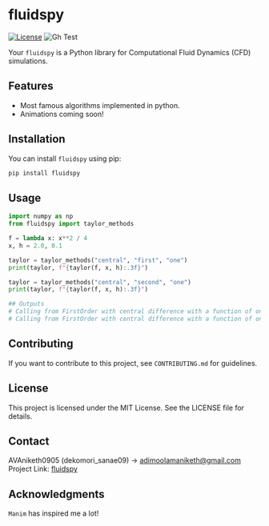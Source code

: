 # fluidspy

[![License](https://img.shields.io/badge/License-MIT-blue.svg)](LICENSE)
![Gh Test](https://github.com/AVAniketh0905/fluidspy/actions/workflows/test_basic.yml/badge.svg)

Your `fluidspy` is a Python library for Computational Fluid Dynamics (CFD) simulations.

## Features

- Most famous algorithms implemented in python.
- Animations coming soon!

## Installation

You can install `fluidspy` using pip:

```bash
pip install fluidspy
```

## Usage

```python
import numpy as np
from fluidspy import taylor_methods

f = lambda x: x**2 / 4
x, h = 2.0, 0.1

taylor = taylor_methods("central", "first", "one")
print(taylor, f"{taylor(f, x, h):.3f}")

taylor = taylor_methods("central", "second", "one")
print(taylor, f"{taylor(f, x, h):.3f}")

## Outputs
# Calling from FirstOrder with central difference with a function of one dimension. 1.000
# Calling from FirstOrder with central difference with a function of one dimension. 0.500
```

## Contributing

If you want to contribute to this project, see `CONTRIBUTING.md` for guidelines.

## License

This project is licensed under the MIT License. See the LICENSE file for details.

## Contact

AVAniketh0905 (dekomori_sanae09) -> adimoolamaniketh@gmail.com
Project Link: [fluidspy](https://github.com/AVAniketh0905/fluidspy)

## Acknowledgments

`Manim` has inspired me a lot!
